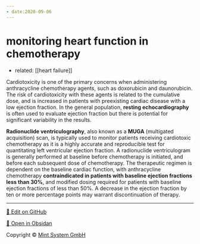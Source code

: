 ```yaml
---
- date:2020-09-06
---
```


# monitoring heart function in chemotherapy

- related: [[heart failure]]

Cardiotoxicity is one of the primary concerns when administering anthracycline chemotherapy agents, such as doxorubicin and daunorubicin.  The risk of cardiotoxicity with these agents is related to the cumulative dose, and is increased in patients with preexisting cardiac disease with a low ejection fraction.  In the general population, **resting echocardiography** is often used to evaluate ejection fraction but there is potential for significant variability in the results.

**Radionuclide ventriculography**, also known as a **MUGA** (multigated acquisition) scan, is typically used to monitor patients receiving cardiotoxic chemotherapy as it is a highly accurate and reproducible test for quantitating left ventricular ejection fraction.  A radionuclide ventriculogram is generally performed at baseline before chemotherapy is initiated, and before each subsequent dose of chemotherapy.  The therapeutic regimen is dependent on the baseline cardiac function, with anthracycline chemotherapy **contraindicated in patients with baseline ejection fractions less than 30%**, and modified dosing required for patients with baseline ejection fractions of less than 50%.  A decrease in the ejection fraction by ten or more percentage points may warrant discontinuation of therapy.


<hr>

[📝 Edit on GitHub](https://github.com/Mint-System/Knowledge/blob/master/monitoring%20heart%20function%20in%20chemotherapy.md)

[📂 Open in Obsidan](obsidian://open?vault=Knowledge%20Mint%20System&file=monitoring%20heart%20function%20in%20chemotherapy.md ':target=_self')

<footer>Copyright © <a href="https://www.mint-system.ch/">Mint System GmbH</a></footer>